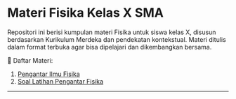 # Materi Fisika Kelas X SMA

Repositori ini berisi kumpulan materi Fisika untuk siswa kelas X, disusun berdasarkan Kurikulum Merdeka dan pendekatan kontekstual. Materi ditulis dalam format terbuka agar bisa dipelajari dan dikembangkan bersama.

📘 Daftar Materi:
1. [Pengantar Ilmu Fisika](./01-Pengantar-Fisika/pengantar.md)
2. [Soal Latihan Pengantar Fisika](./01-Pengantar-Fisika/soal-latihan.md)

---
